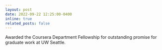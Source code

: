 ```yaml
---
layout: post
date: 2022-09-22 12:25:00-0400
inline: true
related_posts: false
---
```


Awarded the Coursera Department Fellowship for outstanding promise for graduate work at UW Seattle.